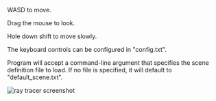 WASD to move.

Drag the mouse to look.

Hole down shift to move slowly.

The keyboard controls can be configured in "config.txt".

Program will accept a command-line argument that specifies the scene definition file to load.
If no file is specified, it will default to "default_scene.txt".

![ray tracer screenshot](https://i.imgur.com/ndHC8lc.png)
